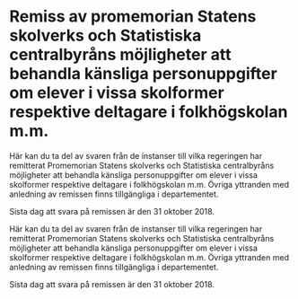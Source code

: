 # Remiss av promemorian Statens skolverks och Statistiska centralbyråns möjligheter att behandla känsliga personuppgifter om elever i vissa skolformer respektive deltagare i folkhögskolan m.m.

Här kan du ta del av svaren från de instanser till vilka regeringen har remitterat Promemorian Statens skolverks och Statistiska centralbyråns möjligheter att behandla känsliga personuppgifter om elever i vissa skolformer respektive deltagare i folkhögskolan m.m. Övriga yttranden med anledning av remissen finns tillgängliga i departementet.

Sista dag att svara på remissen är den 31 oktober 2018.

Här kan du ta del av svaren från de instanser till vilka regeringen har remitterat Promemorian Statens skolverks och Statistiska centralbyråns möjligheter att behandla känsliga personuppgifter om elever i vissa skolformer respektive deltagare i folkhögskolan m.m. Övriga yttranden med anledning av remissen finns tillgängliga i departementet.

Sista dag att svara på remissen är den 31 oktober 2018.
